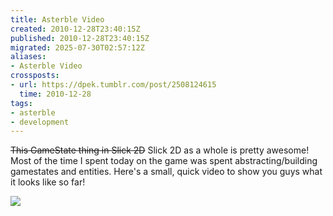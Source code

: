 ```yaml
---
title: Asterble Video
created: 2010-12-28T23:40:15Z
published: 2010-12-28T23:40:15Z
migrated: 2025-07-30T02:57:12Z
aliases:
- Asterble Video
crossposts:
- url: https://dpek.tumblr.com/post/2508124615
  time: 2010-12-28
tags:
- asterble
- development
---
```


~~This GameState thing in Slick 2D~~ Slick 2D as a whole is pretty awesome! Most of the time I spent today on the game was spent abstracting/building gamestates and entities. Here's a small, quick video to show you guys what it looks like so far!

![](https://youtube.com/watch?v=Iqi8_GEsonk)
